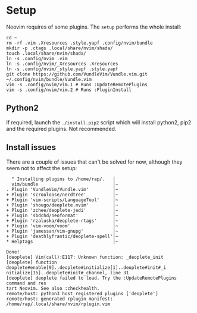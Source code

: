 # Setup

Neovim requires of some plugins. The `setup` performs the whole install:

```
cd ~
rm -rf .vim .Xresources .style.yapf .config/nvim/bundle
mkdir -p .ctags .local/share/nvim/shada/
touch .local/share/nvim/shada/
ln -s .config/nvim .vim
ln -s .config/nvim/_Xresources .Xresources
ln -s .config/nvim/_style.yapf .style.yapf
git clone https://github.com/VundleVim/Vundle.vim.git ~/.config/nvim/bundle/Vundle.vim
vim -s .config/nvim/vim.1 # Runs :UpdateRemotePlugins
vim -s .config/nvim/vim.2 # Runs :PluginInstall
```

## Python2

If required, launch the `./install.pip2` script which will install python2, pip2 and the required plugins. Not recommended.

## Install issues

There are a couple of issues that can't be solved for now, although they seem not to affect the setup:
```
  " Installing plugins to /home/rap/.   │
  vim/bundle                            │~
. Plugin 'VundleVim/Vundle.vim'         │~
+ Plugin 'scrooloose/nerdtree'          │~
+ Plugin 'vim-scripts/LanguageTool'     │~
+ Plugin 'shougo/deoplete.nvim'         │~
+ Plugin 'zchee/deoplete-jedi'          │~
+ Plugin 'sbdchd/neoformat'             │~
+ Plugin 'rzaluska/deoplete-rtags'      │~
+ Plugin 'vim-voom/voom'                │~
+ Plugin 'jamessan/vim-gnupg'           │~
+ Plugin 'deathlyfrantic/deoplete-spell'│~
* Helptags                              │~

Done!
[deoplete] Vim(call):E117: Unknown function: _deoplete_init
[deoplete] function deoplete#enable[9]..deoplete#initialize[1]..deoplete#init#_i
nitialize[15]..deoplete#init#_channel, line 31
[deoplete] deoplete failed to load. Try the :UpdateRemotePlugins command and res
tart Neovim. See also :checkhealth.
remote/host: python3 host registered plugins ['deoplete']
remote/host: generated rplugin manifest: /home/rap/.local/share/nvim/rplugin.vim
```
